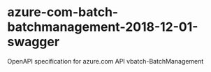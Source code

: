 # azure-com-batch-batchmanagement-2018-12-01-swagger
OpenAPI specification for azure.com API vbatch-BatchManagement
